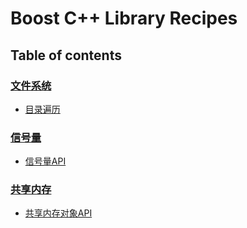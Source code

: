 # Boost C++ Library Recipes

## Table of contents

### [文件系统](filesystem)
- [目录遍历](filesystem/recipe-01)

### [信号量](semaphores)
- [信号量API](semaphores/recipe-01)

### [共享内存](shared_memory)
- [共享内存对象API](shared_memory/recipe-01)


